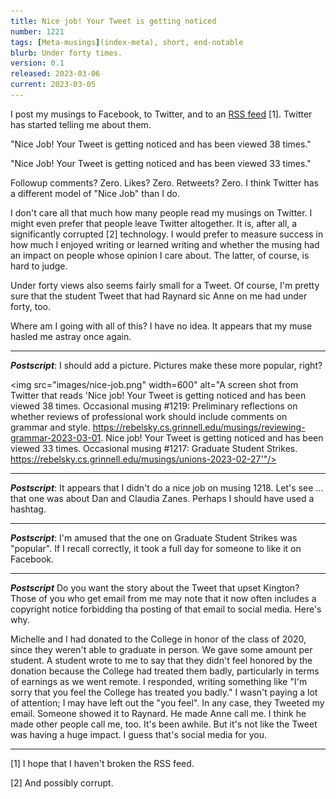 ```yaml
---
title: Nice job! Your Tweet is getting noticed
number: 1221
tags: [Meta-musings](index-meta), short, end-notable
blurb: Under forty times.
version: 0.1
released: 2023-03-06
current: 2023-03-05
---
```

I post my musings to Facebook, to Twitter, and to an [RSS feed](rss.xml) [1]. Twitter has started telling me about them.

"Nice Job! Your Tweet is getting noticed and has been viewed 38 times."

"Nice Job! Your Tweet is getting noticed and has been viewed 33 times."

Followup comments? Zero. Likes? Zero. Retweets? Zero. I think Twitter has a different model of "Nice Job" than I do.

I don't care all that much how many people read my musings on Twitter. I might even prefer that people leave Twitter altogether. It is, after all, a significantly corrupted [2] technology. I would prefer to measure success in how much I enjoyed writing or learned writing and whether the musing had an impact on people whose opinion I care about. The latter, of course, is hard to judge.

Under forty views also seems fairly small for a Tweet. Of course, I'm pretty sure that the student Tweet that had Raynard sic Anne on me had under forty, too.

Where am I going with all of this? I have no idea. It appears that my muse hasled me astray once again.

---

**_Postscript_**: I should add a picture. Pictures make these more
popular, right?

<img src="images/nice-job.png" width=600" alt="A screen shot from Twitter that reads 'Nice job! Your Tweet is getting noticed and has been viewed 38 times.
Occasional musing #1219: Preliminary reflections on whether reviews of professional work should include comments on grammar and style. https://rebelsky.cs.grinnell.edu/musings/reviewing-grammar-2023-03-01. 
Nice job! Your Tweet is getting noticed and has been viewed 33 times.
Occasional musing #1217: Graduate Student Strikes. https://rebelsky.cs.grinnell.edu/musings/unions-2023-02-27'"/>

---

**_Postscript_**: It appears that I didn't do a nice job on musing 1218. Let's see ... that one was about Dan and Claudia Zanes. Perhaps I should have used a hashtag.

---

**_Postscript_**: I'm amused that the one on Graduate Student Strikes was "popular". If I recall correctly, it took a full day for someone to like it on Facebook.

---

**_Postscript_** Do you want the story about the Tweet that upset Kington? Those of you who get email from me may note that it now often includes a copyright notice forbidding tha posting of that email to social media. Here's why.

Michelle and I had donated to the College in honor of the class of 2020, since they weren't able to graduate in person. We gave some amount per student. A student wrote to me to say that they didn't feel honored by the donation because the College had treated them badly, particularly in terms of earnings as we went remote. I responded, writing something like "I'm sorry that you feel the College has treated you badly." I wasn't paying a lot of attention; I may have left out the "you feel". In any case, they Tweeted my email. Someone showed it to Raynard. He made Anne call me. I think he made other people call me, too. It's been awhile. But it's not like the Tweet was having a huge impact. I guess that's social media for you.

---

[1] I hope that I haven't broken the RSS feed.

[2] And possibly corrupt.

